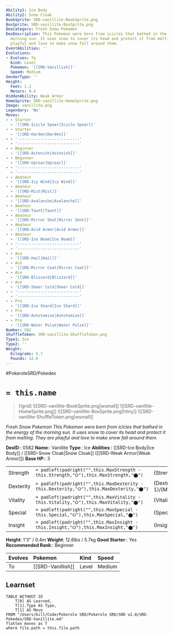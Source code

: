 ```yaml
---
Ability1: Ice Body
Ability2: Snow Cloak
BookSprite: SRD-vanillite-BookSprite.png
BoxSprite: SRD-vanillite-BoxSprite.png
DexCategory: Fresh Snow Pokemon
DexDescription: This Pokemon were born from icicles that bathed in the energy of the
  morning sun. It uses snow to cover its head and protect it from melting. They are
  playful and love to make snow fall around them.
EventAbilities: ''
Evolutions:
- Evolves: To
  Kind: Level
  Pokemon: '[[SRD-Vanillish]]'
  Speed: Medium
GenderType: ''
Height:
  Feet: 1.3
  Meters: 0.4
HiddenAbility: Weak Armor
HomeSprite: SRD-vanillite-HomeSprite.png
Image: vanillite.png
Legendary: 'No'
Moves:
- - Starter
  - '[[SRD-Icicle Spear|Icicle Spear]]'
- - Starter
  - '[[SRD-Harden|Harden]]'
- - '---------------------------'
  - '---------------------------'
- - Beginner
  - '[[SRD-Astonish|Astonish]]'
- - Beginner
  - '[[SRD-Uproar|Uproar]]'
- - '---------------------------'
  - '---------------------------'
- - Amateur
  - '[[SRD-Icy Wind|Icy Wind]]'
- - Amateur
  - '[[SRD-Mist|Mist]]'
- - Amateur
  - '[[SRD-Avalanche|Avalanche]]'
- - Amateur
  - '[[SRD-Taunt|Taunt]]'
- - Amateur
  - '[[SRD-Mirror Shot|Mirror Shot]]'
- - Amateur
  - '[[SRD-Acid Armor|Acid Armor]]'
- - Amateur
  - '[[SRD-Ice Beam|Ice Beam]]'
- - '---------------------------'
  - '---------------------------'
- - Ace
  - '[[SRD-Hail|Hail]]'
- - Ace
  - '[[SRD-Mirror Coat|Mirror Coat]]'
- - Ace
  - '[[SRD-Blizzard|Blizzard]]'
- - Ace
  - '[[SRD-Sheer Cold|Sheer Cold]]'
- - '---------------------------'
  - '---------------------------'
- - Pro
  - '[[SRD-Ice Shard|Ice Shard]]'
- - Pro
  - '[[SRD-Autotomize|Autotomize]]'
- - Pro
  - '[[SRD-Water Pulse|Water Pulse]]'
Number: 582
ShuffleToken: SRD-vanillite-ShuffleToken.png
Type1: Ice
Type2: ''
Weight:
  Kilograms: 5.7
  Pounds: 12.6
---
```


#PokeroleSRD/Pokedex

# `= this.name`

> [!grid]
> ![[SRD-vanillite-BookSprite.png|wsmall]]
> ![[SRD-vanillite-HomeSprite.png]]
> ![[SRD-vanillite-BoxSprite.png|htiny]]
> ![[SRD-vanillite-ShuffleToken.png|wsmall]]


*Fresh Snow Pokemon*
*This Pokemon were born from icicles that bathed in the energy of the morning sun. It uses snow to cover its head and protect it from melting. They are playful and love to make snow fall around them.*

**DexID**:: 0582
**Name**:: Vanillite
**Type**:: Ice
**Abilities**:: [[SRD-Ice Body|Ice Body]] / [[SRD-Snow Cloak|Snow Cloak]] ([[SRD-Weak Armor|Weak Armor]])
**Base HP**:: 3

|           |                                                                                        |                                          |
| --------- | -------------------------------------------------------------------------------------- | ---------------------------------------- |
| Strength  | `= padleft(padright("",this.MaxStrength - this.Strength,"⭘"),this.MaxStrength,"⬤")`    | (Strength::2)/(MaxStrength::4)   |
| Dexterity | `= padleft(padright("",this.MaxDexterity - this.Dexterity,"⭘"),this.MaxDexterity,"⬤")` | (Dexterity:: 1)/(MaxDexterity::3) |
| Vitality  | `= padleft(padright("",this.MaxVitality - this.Vitality,"⭘"),this.MaxVitality,"⬤")`    | (Vitality::2)/(MaxVitality::4)   |
| Special   | `= padleft(padright("",this.MaxSpecial - this.Special,"⭘"),this.MaxSpecial,"⬤")`       | (Special::2)/(MaxSpecial::4)     |
| Insight   | `= padleft(padright("",this.MaxInsight - this.Insight,"⭘"),this.MaxInsight,"⬤")`       | (Insight::2)/(MaxInsight::4)     |

**Height**: 1'3" / 0.4m
**Weight**: 12.6lbs / 5.7kg
**Good Starter**:: Yes
**Recommended Rank**:: Beginner

| Evolves   | Pokemon           | Kind   | Speed   |
|:----------|:------------------|:-------|:--------|
| To        | [[SRD-Vanillish]] | Level  | Medium  |

## Learnset

```dataview
TABLE WITHOUT ID
    T[0] AS Learned,
    T[1].Type AS Type,
    T[1] AS Move
FROM "/Users/bill/Code/Pokerole SRD/Pokerole SRD/SRD v2.0/SRD-Pokedex/SRD-Vanillite.md"
flatten moves as T
where file.path = this.file.path
```
